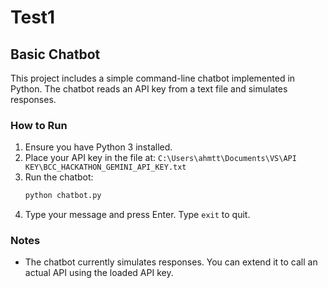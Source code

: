 # Test1

## Basic Chatbot

This project includes a simple command-line chatbot implemented in Python. The chatbot reads an API key from a text file and simulates responses.

### How to Run

1. Ensure you have Python 3 installed.
2. Place your API key in the file at:
   `C:\Users\ahmtt\Documents\VS\API KEY\BCC_HACKATHON_GEMINI_API_KEY.txt`
3. Run the chatbot:
   ```bash
   python chatbot.py
   ```
4. Type your message and press Enter. Type `exit` to quit.

### Notes
- The chatbot currently simulates responses. You can extend it to call an actual API using the loaded API key.